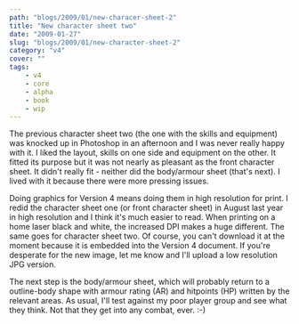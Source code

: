 ```yaml
---
path: "blogs/2009/01/new-characer-sheet-2"
title: "New character sheet two"
date: "2009-01-27"
slug: "blogs/2009/01/new-character-sheet-2"
category: "v4"
cover: ""
tags:
    - v4
    - core
    - alpha
    - book
    - wip
---
```

The previous character sheet two (the one with the skills and equipment) was knocked up in Photoshop in an afternoon and I was never really happy with it. I liked the layout, skills on one side and equipment on the other. It fitted its purpose but it was not nearly as pleasant as the front character sheet. It didn't really fit - neither did the body/armour sheet (that's next). I lived with it because there were more pressing issues.

Doing graphics for Version 4 means doing them in high resolution for print. I redid the character sheet one (or front character sheet) in August last year in high resolution and I think it's much easier to read. When printing on a home laser black and white, the increased DPI makes a huge different. The same goes for character sheet two. Of course, you can't download it at the moment because it is embedded into the Version 4 document. If you're desperate for the new image, let me know and I'll upload a low resolution JPG version.

The next step is the body/armour sheet, which will probably return to a outline-body shape with armour rating (AR) and hitpoints (HP) written by the relevant areas. As usual, I'll test against my poor player group and see what they think. Not that they get into any combat, ever. :-)